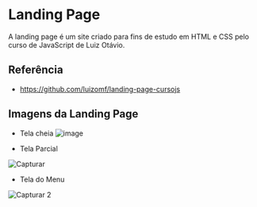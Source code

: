 # Landing Page
A landing page é um site criado para fins de estudo em HTML e CSS pelo curso de JavaScript de Luiz Otávio.

## Referência
*  https://github.com/luizomf/landing-page-cursojs

## Imagens da Landing Page

*  Tela cheia
![image](https://github.com/JosephVini/LandingPage/assets/72948091/4506379c-7a77-462d-a230-f7131e243169)

*  Tela Parcial
  
![Capturar](https://github.com/JosephVini/LandingPage/assets/72948091/acdfe7ed-3c4b-4adb-bf45-3407111fb7e9)

*  Tela do Menu

![Capturar 2](https://github.com/JosephVini/LandingPage/assets/72948091/be1903c7-9e61-4198-a880-34fe10df28e5)
